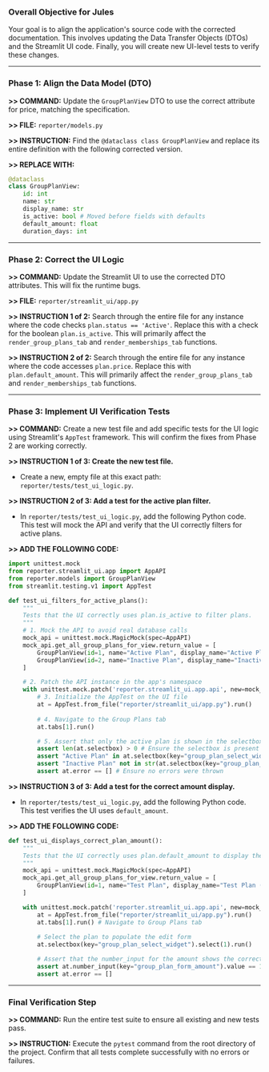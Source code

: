 ### **Overall Objective for Jules**

Your goal is to align the application's source code with the corrected documentation. This involves updating the Data Transfer Objects (DTOs) and the Streamlit UI code. Finally, you will create new UI-level tests to verify these changes.

---

### **Phase 1: Align the Data Model (DTO)**

**>> COMMAND:** Update the `GroupPlanView` DTO to use the correct attribute for price, matching the specification.

**>> FILE:** `reporter/models.py`

**>> INSTRUCTION:** Find the `@dataclass class GroupPlanView` and replace its entire definition with the following corrected version.

**>> REPLACE WITH:**
```python
@dataclass
class GroupPlanView:
    id: int
    name: str
    display_name: str
    is_active: bool # Moved before fields with defaults
    default_amount: float
    duration_days: int
```

---

### **Phase 2: Correct the UI Logic**

**>> COMMAND:** Update the Streamlit UI to use the corrected DTO attributes. This will fix the runtime bugs.

**>> FILE:** `reporter/streamlit_ui/app.py`

**>> INSTRUCTION 1 of 2:** Search through the entire file for any instance where the code checks `plan.status == 'Active'`. Replace this with a check for the boolean `plan.is_active`. This will primarily affect the `render_group_plans_tab` and `render_memberships_tab` functions.

**>> INSTRUCTION 2 of 2:** Search through the entire file for any instance where the code accesses `plan.price`. Replace this with `plan.default_amount`. This will primarily affect the `render_group_plans_tab` and `render_memberships_tab` functions.

---

### **Phase 3: Implement UI Verification Tests**

**>> COMMAND:** Create a new test file and add specific tests for the UI logic using Streamlit's `AppTest` framework. This will confirm the fixes from Phase 2 are working correctly.

**>> INSTRUCTION 1 of 3: Create the new test file.**
* Create a new, empty file at this exact path: `reporter/tests/test_ui_logic.py`.

**>> INSTRUCTION 2 of 3: Add a test for the active plan filter.**
* In `reporter/tests/test_ui_logic.py`, add the following Python code. This test will mock the API and verify that the UI correctly filters for active plans.

**>> ADD THE FOLLOWING CODE:**
```python
import unittest.mock
from reporter.streamlit_ui.app import AppAPI
from reporter.models import GroupPlanView
from streamlit.testing.v1 import AppTest

def test_ui_filters_for_active_plans():
    """
    Tests that the UI correctly uses plan.is_active to filter plans.
    """
    # 1. Mock the API to avoid real database calls
    mock_api = unittest.mock.MagicMock(spec=AppAPI)
    mock_api.get_all_group_plans_for_view.return_value = [
        GroupPlanView(id=1, name="Active Plan", display_name="Active Plan (30 days)", is_active=True, default_amount=100.0, duration_days=30),
        GroupPlanView(id=2, name="Inactive Plan", display_name="Inactive Plan (30 days)", is_active=False, default_amount=100.0, duration_days=30)
    ]

    # 2. Patch the API instance in the app's namespace
    with unittest.mock.patch('reporter.streamlit_ui.app.api', new=mock_api):
        # 3. Initialize the AppTest on the UI file
        at = AppTest.from_file("reporter/streamlit_ui/app.py").run()
        
        # 4. Navigate to the Group Plans tab
        at.tabs[1].run()

        # 5. Assert that only the active plan is shown in the selectbox
        assert len(at.selectbox) > 0 # Ensure the selectbox is present
        assert "Active Plan" in at.selectbox(key="group_plan_select_widget").options[1]
        assert "Inactive Plan" not in str(at.selectbox(key="group_plan_select_widget").options)
        assert at.error == [] # Ensure no errors were thrown
```

**>> INSTRUCTION 3 of 3: Add a test for the correct amount display.**
* In `reporter/tests/test_ui_logic.py`, add the following Python code. This test verifies the UI uses `default_amount`.

**>> ADD THE FOLLOWING CODE:**
```python
def test_ui_displays_correct_plan_amount():
    """
    Tests that the UI correctly uses plan.default_amount to display the price.
    """
    mock_api = unittest.mock.MagicMock(spec=AppAPI)
    mock_api.get_all_group_plans_for_view.return_value = [
        GroupPlanView(id=1, name="Test Plan", display_name="Test Plan (30 days)", is_active=True, default_amount=1234.56, duration_days=30)
    ]

    with unittest.mock.patch('reporter.streamlit_ui.app.api', new=mock_api):
        at = AppTest.from_file("reporter/streamlit_ui/app.py").run()
        at.tabs[1].run() # Navigate to Group Plans tab
        
        # Select the plan to populate the edit form
        at.selectbox(key="group_plan_select_widget").select(1).run()

        # Assert that the number_input for the amount shows the correct value
        assert at.number_input(key="group_plan_form_amount").value == 1234.56
        assert at.error == []
```

---

### **Final Verification Step**

**>> COMMAND:** Run the entire test suite to ensure all existing and new tests pass.

**>> INSTRUCTION:** Execute the `pytest` command from the root directory of the project. Confirm that all tests complete successfully with no errors or failures.